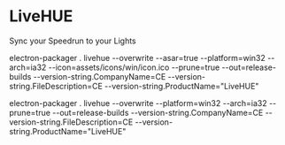 # LiveHUE
 Sync your Speedrun to your Lights


electron-packager . livehue --overwrite --asar=true --platform=win32 --arch=ia32 --icon=assets/icons/win/icon.ico --prune=true --out=release-builds --version-string.CompanyName=CE --version-string.FileDescription=CE --version-string.ProductName="LiveHUE"

electron-packager . livehue --overwrite --platform=win32 --arch=ia32 --prune=true --out=release-builds --version-string.CompanyName=CE --version-string.FileDescription=CE --version-string.ProductName="LiveHUE"